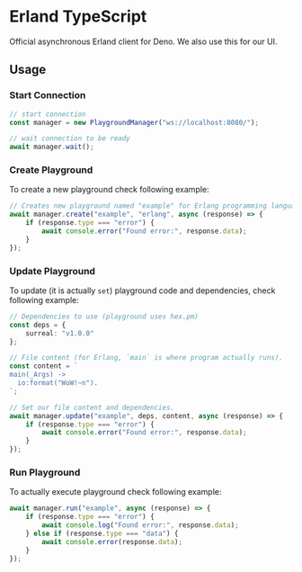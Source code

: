 # Erland TypeScript

Official asynchronous Erland client for Deno. We also use this for our UI.

## Usage

### Start Connection

```typescript
// start connection
const manager = new PlaygroundManager("ws://localhost:8080/");

// wait connection to be ready
await manager.wait();
```

### Create Playground

To create a new playground check following example:

```typescript
// Creates new playground named "example" for Erlang programming language. If it gives an error, returns error as string.
await manager.create("example", "erlang", async (response) => {
    if (response.type === "error") {
        await console.error("Found error:", response.data);
    }
});
```

### Update Playground

To update (it is actually `set`) playground code and dependencies, check following example:

```typescript
// Dependencies to use (playground uses hex.pm)
const deps = {
    surreal: "v1.0.0"
};

// File content (for Erlang, `main` is where program actually runs).
const content = `
main(_Args) ->
  io:format("WoW!~n").
`;

// Set our file content and dependencies.
await manager.update("example", deps, content, async (response) => {
    if (response.type === "error") {
        await console.error("Found error:", response.data);
    }
});
```

### Run Playground

To actually execute playground check following example:

```typescript
await manager.run("example", async (response) => {
    if (response.type === "error") {
        await console.log("Found error:", response.data);
    } else if (response.type === "data") {
        await console.error(response.data);
    }
});
```